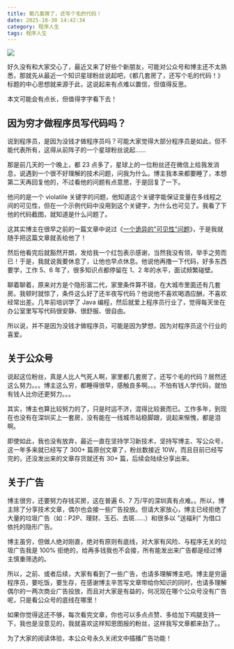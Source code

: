 ```yaml
---
title: 都几套房了，还写个毛的代码！
date: 2025-10-30 14:42:34
category: 程序人生
tags: 程序人生
---
```


![](http://img.javastack.cn/18-10-22/95553809.jpg)

好久没有和大家交心了，最近又来了好些个新朋友，可能对公众号和博主还不太熟悉，那就先从最近一个知识星球粉丝说起吧，《都几套房了，还写个毛的代码！》标题的中心思想就来源于此，这说起来有点难以置信，但值得反思。

本文可能会有点长，但值得字字看下去！

## 因为穷才做程序员写代码吗？

说到程序员，是因为没钱才做程序员吗？可能大家觉得大部分程序员是如此，但不能代表所有，这得从前阵子的一个星球粉丝说起……

那是前几天的一个晚上，都 23 点多了，星球上的一位粉丝还在微信上给我发消息，说遇到一个很不好理解的技术问题，问我为什么。博主我本来都要睡了，本想第二天再回复他的，不过看他的问题有点意思，于是回复了一下。

他问的是一个 violatile 关键字的问题，他知道这个关键字能保证变量在多线程之间的可见性，但在一个示例代码中没用到这个关键字，为什么也可见了。我看了下他的代码截图，就知道是什么问题了。

这其实博主在很早之前的一篇文章中说过《[一个诡异的"可见性"问题](https://mp.weixin.qq.com/s/IYBD0Hb4butsnXPUlzW5xQ)》，于是我就随手把这篇文章就丢给他了！

然后他看完后就豁然开朗，发给我一个红包表示感谢，当然我没有领，举手之劳而已！于是，我就说我要休息了，让他也早点休息。他说他再撸一下代码，好多东西要学，工作 5、6 年了，很多知识点都停留在 1、2 年的水平，面试频繁碰壁。

聊着聊着，原来对方是个隐形富二代，家里条件算不错，在大城市里面还有几套房。我顿时就惊了，条件这么好了还半夜写代码？他说他不喜欢喝酒应酬，不喜欢经常出差。几年前培训学了 Java 编程，然后就爱上程序员行业了，觉得每天坐在办公室里写写代码很安静、很舒服、很自由。

所以说，并不是因为没钱才做程序员，可能是因为梦想，因为对程序员这个行业的喜爱。

## 关于公众号

说起这位粉丝，真是人比人气死人啊，家里都几套房了，还写个毛的代码？居然还这么努力。。。博主这么穷，都睡得很早，感触良多啊。。。不怕有钱人学代码，就怕有钱人比你还更努力。。。

其实，博主也算比较努力的了，只是时运不济，混得比较衰而已。工作多年，到现在也没有在深圳买上一套房，没有能在一线城市站稳脚跟，说起来惭愧，都是泪啊。

即使如此，我也没有放弃，最近一直在坚持学习新技术，坚持写博主、写公众号，这一年多来就已经写了 300+ 篇原创文章了，粉丝数接近 10W，而且目前已经写完的，还没发出来的文章存货就还有 30+ 篇，后续会陆续分享出来。


## 关于广告

博主很穷，还要努力存钱买房，这在普遍 6、7 万/平的深圳真有点难。。所以，博主除了分享技术文章，偶尔也会接一些广告投放。但请大家放心，博主已经拒绝了大量的垃圾广告（如：P2P、理财、玉石、去斑……）和很多以 ”送福利” 为借口依托的隐形广告。

博主虽穷，但做人绝对刚直，绝对有原则有底线，对大家有风险、与程序无关的垃圾广告我是 100% 拒绝的，给再多钱我也不会接，所有能发出来广告都是经过博主慎重筛选的。

所以，之前、或者后续，大家有看到了一些广告，也请多理解博主吧。博主是穷逼程序员，要吃饭，要生存，在感谢博主辛苦写文章带给你知识的同时，也请多理解偶尔的一两次商业广告投放，而且对大家是有益的，何况现在哪个公众号没有广告呢，只是看公众号的底线在哪里！

如果你觉得这还不够，每次看完文章，你也可以多点点赞、多给加下鸡腿支持一下，我也是没意见的，我就喜欢这样知恩图报的粉丝，这样我写文章都来劲了。。

为了大家的阅读体验，本公众号永久关闭文中插播广告功能！

